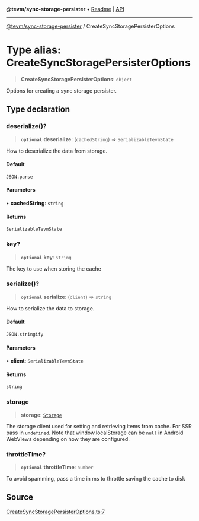 **@tevm/sync-storage-persister** • [Readme](../README.md) \| [API](../globals.md)

***

[@tevm/sync-storage-persister](../README.md) / CreateSyncStoragePersisterOptions

# Type alias: CreateSyncStoragePersisterOptions

> **CreateSyncStoragePersisterOptions**: `object`

Options for creating a sync storage persister.

## Type declaration

### deserialize()?

> **`optional`** **deserialize**: (`cachedString`) => `SerializableTevmState`

How to deserialize the data from storage.

#### Default

`JSON.parse`

#### Parameters

• **cachedString**: `string`

#### Returns

`SerializableTevmState`

### key?

> **`optional`** **key**: `string`

The key to use when storing the cache

### serialize()?

> **`optional`** **serialize**: (`client`) => `string`

How to serialize the data to storage.

#### Default

`JSON.stringify`

#### Parameters

• **client**: `SerializableTevmState`

#### Returns

`string`

### storage

> **storage**: [`Storage`](../interfaces/Storage.md)

The storage client used for setting and retrieving items from cache.
For SSR pass in `undefined`. Note that window.localStorage can be
`null` in Android WebViews depending on how they are configured.

### throttleTime?

> **`optional`** **throttleTime**: `number`

To avoid spamming, pass a time in ms to throttle saving the cache to disk

## Source

[CreateSyncStoragePersisterOptions.ts:7](https://github.com/evmts/tevm-monorepo/blob/main/packages/sync-storage-persister/src/CreateSyncStoragePersisterOptions.ts#L7)
